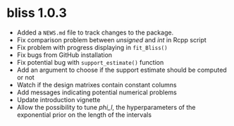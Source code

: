 # bliss 1.0.3

* Added a `NEWS.md` file to track changes to the package.
* Fix comparison problem between *unsigned* and *int* in Rcpp script
* Fix problem with progress displaying in `fit_Bliss()`
* Fix bugs from GitHub installation
* Fix potential bug with `support_estimate()` function
* Add an argument to choose if the support estimate should be computed or not
* Watch if the design matrixes contain constant columns
* Add messages indicating potential numerical problems
* Update introduction vignette
* Allow the possibility to tune *phi_l*, the hyperparameters of the exponential prior on the length of the intervals
